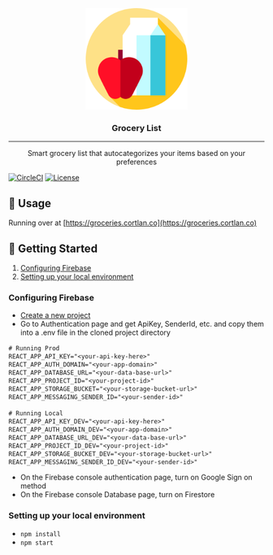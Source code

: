 <p align="center">
  <a href="" rel="noopener">
 <img width=200px height=200px src="./public/favicon.png" alt="Project logo"></a>
</p>

<h3 align="center">Grocery List</h3>

---

<p align="center"> Smart grocery list that autocategorizes your items based on your preferences
    <br> 
</p>

[![CircleCI](https://circleci.com/gh/cortl/grocery-list.svg?style=svg)](https://circleci.com/gh/cortl/grocery-list)
[![License](https://img.shields.io/github/license/cortl/grocery-list.svg)](/LICENSE)

## 🚀 Usage

Running over at [https://groceries.cortlan.co](https://groceries.cortlan.co)

## 🔧 Getting Started
1. [Configuring Firebase](#configuring-firebase)
2. [Setting up your local environment](#setting-up-your-local-environment)

### Configuring Firebase
- [Create a new project](https://console.firebase.google.com)
- Go to Authentication page and get ApiKey, SenderId, etc. and copy them into a .env file in the cloned project directory

```dotenv
# Running Prod
REACT_APP_API_KEY="<your-api-key-here>"
REACT_APP_AUTH_DOMAIN="<your-app-domain>"
REACT_APP_DATABASE_URL="<your-data-base-url>"
REACT_APP_PROJECT_ID="<your-project-id>"
REACT_APP_STORAGE_BUCKET="<your-storage-bucket-url>"
REACT_APP_MESSAGING_SENDER_ID="<your-sender-id>"

# Running Local
REACT_APP_API_KEY_DEV="<your-api-key-here>"
REACT_APP_AUTH_DOMAIN_DEV="<your-app-domain>"
REACT_APP_DATABASE_URL_DEV="<your-data-base-url>"
REACT_APP_PROJECT_ID_DEV="<your-project-id>"
REACT_APP_STORAGE_BUCKET_DEV="<your-storage-bucket-url>"
REACT_APP_MESSAGING_SENDER_ID_DEV="<your-sender-id>"
```

- On the Firebase console authentication page, turn on Google Sign on method
- On the Firebase console Database page, turn on Firestore

### Setting up your local environment
- `npm install`
- `npm start`